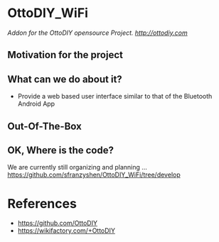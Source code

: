 # OttoDIY_WiFi
*Addon for the OttoDIY opensource Project. http://ottodiy.com*

## Motivation for the project


## What can we do about it?

- Provide a web based user interface similar to that of the Bluetooth Android App

## Out-Of-The-Box

## OK, Where is the code?

We are currently still organizing and planning ... https://github.com/sfranzyshen/OttoDIY_WiFi/tree/develop

# References
- https://github.com/OttoDIY
- https://wikifactory.com/+OttoDIY


